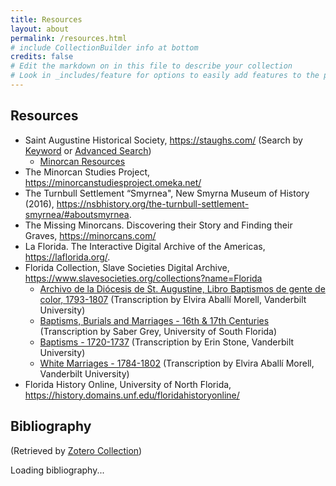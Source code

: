```yaml
---
title: Resources
layout: about
permalink: /resources.html
# include CollectionBuilder info at bottom
credits: false
# Edit the markdown on in this file to describe your collection
# Look in _includes/feature for options to easily add features to the page
---
```


## Resources 

- Saint Augustine Historical Society, <https://staughs.com/> (Search by [Keyword](https://staughs.catalogaccess.com/search) or [Advanced Search](https://staughs.catalogaccess.com/advanced-search))
    * [Minorcan Resources](https://staughs.com/wp-content/uploads/2024/01/Minorcan-Resources.pdf) 
- The Minorcan Studies Project, <https://minorcanstudiesproject.omeka.net/>
- The Turnbull Settlement “Smyrnea", New Smyrna Museum of History (2016), <https://nsbhistory.org/the-turnbull-settlement-smyrnea/#aboutsmyrnea>. 
- The Missing Minorcans. Discovering their Story and Finding their Graves, <https://minorcans.com/>
- La Florida. The Interactive Digital Archive of the Americas, <https://laflorida.org/>. 
- Florida Collection, Slave Societies Digital Archive, <https://www.slavesocieties.org/collections?name=Florida>
    * [Archivo de la Diócesis de St. Augustine, Libro Baptismos de gente de color, 1793-1807](https://www.slavesocieties.org/assets/documents/Collections/Florida/St_Augustine_Bautismos_1793_1807_Transcription.pdf) (Transcription by Elvira Aballí Morell, Vanderbilt University)
    * [Baptisms, Burials and Marriages - 16th & 17th Centuries](https://www.slavesocieties.org/assets/documents/Collections/Florida/St_Augustine_1594_1644_Transcription.pdf) (Transcription by Saber Grey, University of South Florida)
    * [Baptisms - 1720-1737](https://www.slavesocieties.org/assets/documents/Collections/Florida/St_Augustine_1720_1737_Transcription.pdf) (Transcription by Erin Stone, Vanderbilt University)
    * [White Marriages - 1784-1802](https://www.slavesocieties.org/assets/documents/Collections/Florida/St_Augustine_White_Marriages_1784_1801_Transcription.pdf) (Transcription by Elvira Aballí Morell, Vanderbilt University)
- Florida History Online, University of North Florida, <https://history.domains.unf.edu/floridahistoryonline/>


## Bibliography

(Retrieved by [Zotero Collection](https://www.zotero.org/susannalles/collections/CVXCKQA9)) 

<div id="zotero-bib">Loading bibliography...</div>

<script>
  const userID = "1167759";
  const collectionKey = "CVXCKQA9";
  const limit = 100;

  fetch(`https://api.zotero.org/users/${userID}/collections/${collectionKey}/items/top?format=json&limit=${limit}`)
    .then(response => response.json())
    .then(data => {
      const items = data
        .filter(item => item.data.itemType !== "attachment")
        .sort((a, b) => {
          const aLast = a.data.creators?.[0]?.lastName || "";
          const bLast = b.data.creators?.[0]?.lastName || "";
          return aLast.localeCompare(bLast);
        });

      const container = document.getElementById("zotero-bib");
      container.innerHTML = "";

      items.forEach(item => {
        const { title, creators, date, publicationTitle, url } = item.data;
        const authors = creators?.map(c => `${c.lastName}, ${c.firstName}`).join(", ");
        const citation = `${authors}. <i>${title}</i>${publicationTitle ? `. ${publicationTitle}` : ""}, ${date}.`;

        const div = document.createElement("div");
        div.style.marginBottom = "1em";
        div.style.paddingLeft = "2em";
        div.style.textIndent = "-2em";

        div.innerHTML = url
          ? `${citation} <a href="${url}" target="_blank" rel="noopener noreferrer">${url}</a>`
          : citation;

        container.appendChild(div);
      });
    })
    .catch(error => {
      console.error("Error:", error);
      document.getElementById("zotero-bib").innerText = "Failed to load bibliography.";
    });
</script>












